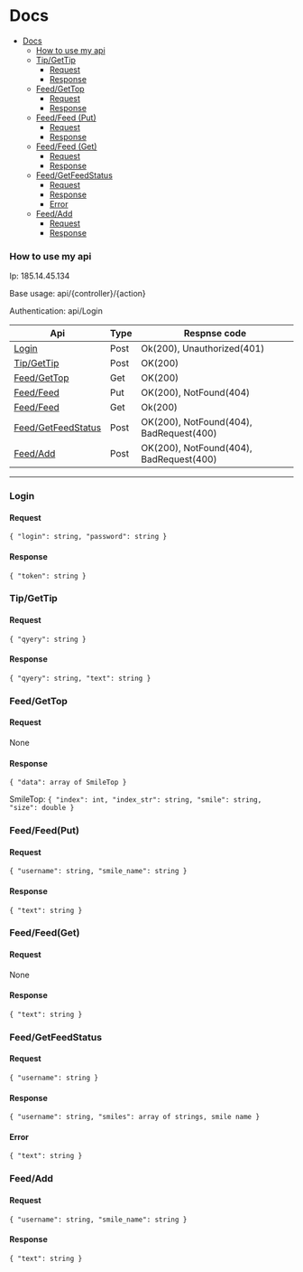 # Docs

<!-- TOC -->
* [Docs](#docs)
    * [How to use my api](#how-to-use-my-api)
    * [Tip/GetTip](#tipgettip)
      * [Request](#request)
      * [Response](#response)
    * [Feed/GetTop](#feedgettop)
      * [Request](#request)
      * [Response](#response)
    * [Feed/Feed (Put)](#feedfeedput)
      * [Request](#request)
      * [Response](#response)
    * [Feed/Feed (Get)](#feedfeedget)
      * [Request](#request)
      * [Response](#response)
    * [Feed/GetFeedStatus](#feedgetfeedstatus)
      * [Request](#request)
      * [Response](#response)
      * [Error](#error)
    * [Feed/Add](#feedadd)
      * [Request](#request)
      * [Response](#response)
<!-- TOC -->

### How to use my api

Ip: 185.14.45.134

Base usage: api/{controller}/{action}

Authentication: api/Login

| Api                                      | Type | Respnse code                            |
|------------------------------------------|------|-----------------------------------------|
| [Login](#login)                          | Post | Ok(200), Unauthorized(401)              |
| [Tip/GetTip](#tipgettip)                 | Post | OK(200)                                 |
| [Feed/GetTop](#feedgettop)               | Get  | OK(200)                                 |
| [Feed/Feed](#feedfeedput)                | Put  | OK(200), NotFound(404)                  |
| [Feed/Feed](#feedfeedget)                | Get  | Ok(200)                                 |
| [Feed/GetFeedStatus](#feedgetfeedstatus) | Post | OK(200), NotFound(404), BadRequest(400) |
| [Feed/Add](#feedadd)                     | Post | OK(200), NotFound(404), BadRequest(400) |
___

### Login

#### Request
`{ "login": string, "password": string }`

#### Response
`{ "token": string }`

### Tip/GetTip

#### Request
`{ "qyery": string }`

#### Response
`{ "qyery": string, "text": string }`

### Feed/GetTop

#### Request
None

#### Response
`{ "data": array of SmileTop }`

SmileTop:
`{ "index": int, "index_str": string, "smile": string, "size": double }`

### Feed/Feed(Put)

#### Request
`{ "username": string, "smile_name": string }`

#### Response
`{ "text": string }`

### Feed/Feed(Get)

#### Request
None

#### Response
`{ "text": string }`

### Feed/GetFeedStatus

#### Request
`{ "username": string }`

#### Response
`{ "username": string, "smiles": array of strings, smile name }`

#### Error
`{ "text": string }`

### Feed/Add
#### Request
`{ "username": string, "smile_name": string }`

#### Response
`{ "text": string }`

